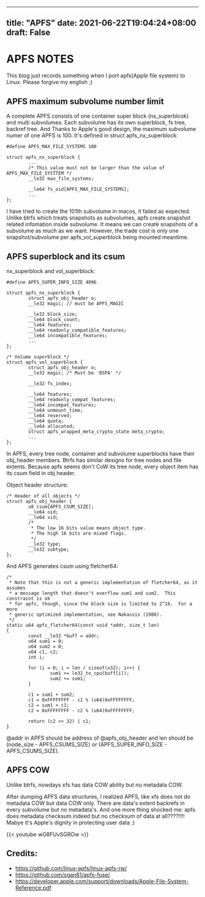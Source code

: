 
---
title: "APFS"
date: 2021-06-22T19:04:24+08:00
draft: False
---


# APFS NOTES
This blog just records something when I port apfs(Apple file system) to Linux.
Please forgive my english ;)


## APFS maximum subvolume number limit

A complete APFS consists of one container super block (nx_superblcok) and multi
subvolumes.
Each subvolume has its own superblock, fs tree, backref tree.
And Thanks to Apple's good design, the maximum subvolume numer of one APFS is
100. It's defined in struct apfs_nx_superblock:

```
#define APFS_MAX_FILE_SYSTEMS 100

struct apfs_nx_superblock {
        ...
        /* This value must not be larger than the value of APFS_MAX_FILE_SYSTTEM */
        __le32 max_file_systems;
    
        __le64 fs_oid[APFS_MAX_FILE_SYSTEMS];
        ...
};
```

I have tried to create the 101th subvolume in macos, it failed as expected.
Unlike btrfs which treats snapshots as subvolumes, apfs create snapshot related
infomation inside subvolume. It means we can create snapshots of a subvolume 
as much as we want. However, the trade cost is only one snapshot/subvolume per
apfs_vol_superblock being mounted meantime.

## APFS superblock and its csum

nx_superblock and vol_superblock:
```
#define APFS_SUPER_INFO_SIZE 4096

struct apfs_nx_superblock {
        struct apfs_obj_header o;
        __le32 magic; // must be APFS_MAGIC
        
        __le32 block_size;
        __le64 block_count;
        __le64 features;
        __le64 readonly_compatible_features;
        __le64 incompatible_features;
        ...
};

/* Volume superblock */
struct apfs_vol_superblock {
        struct apfs_obj_header o;
        __le32 magic; /* Must be 'BSPA' */
        
        __le32 fs_index;

        __le64 features;
        __le64 readonly_compat_features;
        __le64 incompat_features;
        __le64 unmount_time;
        __le64 reserved;
        __le64 quota;
        __le64 allocated;
        struct apfs_wrapped_meta_crypto_state meta_crypto;
        ...
};
```

In APFS, every tree node, container and subvolume superblocks have their
obj_header members. Btrfs has similar designs for tree nodes and file extents.
Because apfs seems don't CoW its tree node, every object item has its csum field
in obj header.

Object header structure:

```
/* Header of all objects */
struct apfs_obj_header {
        u8 csum[APFS_CSUM_SIZE];
        __le64 oid;
        __le64 xid;
        /*
         * The low 16 bits value means object type.
         * The high 16 bits are mixed flags.
         */
        __le32 type;
        __le32 subtype;
};
```

And APFS generates csum using fletcher64:
```
/*
 * Note that this is not a generic implementation of fletcher64, as it assumes
 * a message length that doesn't overflow sum1 and sum2.  This constraint is ok
 * for apfs, though, since the block size is limited to 2^16.  For a more
 * generic optimized implementation, see Nakassis (1988).
 */
static u64 apfs_fletcher64(const void *addr, size_t len)
{
        const __le32 *buff = addr;
        u64 sum1 = 0;
        u64 sum2 = 0;
        u64 c1, c2;
        int i;

        for (i = 0; i < len / sizeof(u32); i++) {
                sum1 += le32_to_cpu(buff[i]);
                sum2 += sum1;
        }

        c1 = sum1 + sum2;
        c1 = 0xFFFFFFFF - c1 % (u64)0xFFFFFFFF;
        c2 = sum1 + c1;
        c2 = 0xFFFFFFFF - c2 % (u64)0xFFFFFFFF;

        return (c2 << 32) | c1;
}
```
@addr in APFS should be address of @apfs_obj_header and len should 
be (node_size - APFS_CSUMS_SIZE) or (APFS_SUPER_INFO_SIZE - APFS_CSUMS_SIZE).


## APFS COW

Unlike btrfs, nowdays xfs has data COW ability but no metadata COW.

After dumping APFS data structures, I realized APFS, like xfs does not do
metadata COW but data COW only. There are data's extent backrefs in every
subvolume but no metadata's.
And one more thing shocked me: apfs does metadata checksum indeed but no checksum
of data at all????!!!! Mabye it's Apple's dignity in protecting user data :)

{{< youtube wG8FUvSGROw >}}

## Credits:

* https://github.com/linux-apfs/linux-apfs-rw/
* https://github.com/sgan81/apfs-fuse/
* https://developer.apple.com/support/downloads/Apple-File-System-Reference.pdf
